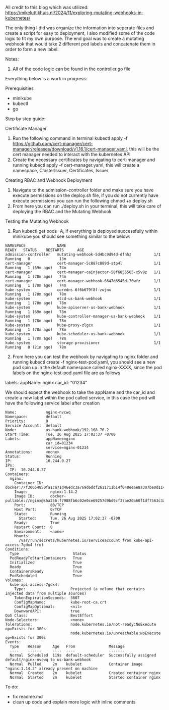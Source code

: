 All credit to this blog which was utilized: https://mikeluttikhuis.nl/2024/11/exploring-mutating-webhooks-in-kubernetes/

The only thing I did was organize the information into seperate files and create a script for easy to deployment, I also modified some of the code logic to fit my own purpose. The end goal was to create a mutating webhook that would take 2 different pod labels and concatenate them in order to form a new label. 

Notes:
1. All of the code logic can be found in the controller.go file

Everything below is a work in progress:

Prerequisities 
- minikube
- kubectl
- go

Step by step guide:

Certificate Manager 
1. Run the following command in terminal kubectl apply -f https://github.com/cert-manager/cert-manager/releases/download/v1.16.1/cert-manager.yaml, this will be the cert manager needed to interact with the kubernetes API
2. Create the necessary certificates by navigating to cert-manager and running kubectl apply -f cert-manager.yaml, this will create a namespace, ClusterIssuer, Certificates, Issuer

Creating RBAC and Webhook Deployment
1. Navigate to the admission-controller folder and make sure you have execute permissions on the deploy.sh file, if you do not currently have execute permissions you can run the following chmod +x deploy.sh
2. From here you can run ./deploy.sh in your terminal, this will take care of deploying the RBAC and the Mutating Webhook

Testing the Mutating Webhook
1. Run kubectl get pods -A, if everything is deployed successfully within minikube you should see something similar to the below:
```
NAMESPACE              NAME                                       READY   STATUS    RESTARTS      AGE
admission-controller   mutating-webhook-5d4bc9d94d-dfnhz          1/1     Running   0             13m
cert-manager           cert-manager-5c887c889d-stp4l              1/1     Running   1 (69m ago)   74m
cert-manager           cert-manager-cainjector-58f6855565-x5v9z   1/1     Running   1 (70m ago)   74m
cert-manager           cert-manager-webhook-6647d6545d-76wfz      1/1     Running   1 (70m ago)   74m
kube-system            coredns-6f6b679f8f-zwjnx                   1/1     Running   1 (70m ago)   78m
kube-system            etcd-us-bank-webhook                       1/1     Running   1 (70m ago)   78m
kube-system            kube-apiserver-us-bank-webhook             1/1     Running   1 (69m ago)   78m
kube-system            kube-controller-manager-us-bank-webhook    1/1     Running   1 (70m ago)   78m
kube-system            kube-proxy-zlgcx                           1/1     Running   1 (70m ago)   78m
kube-system            kube-scheduler-us-bank-webhook             1/1     Running   1 (70m ago)   78m
kube-system            storage-provisioner                        1/1     Running   8 (21m ago)   78m
```
2. From here you can test the webhook by navigating to nginx folder and running kubectl create -f nginx-test-pod.yaml, you should see a new pod spin up in the default namespace called nginx-XXXX, since the pod labels on the nginx-test-pod.yaml file are as follows

  labels:
    appName: nginx
    car_id: "01234"

We should expect the webhook to take the appName and the car_id and create a new label within the pod called service, in this case the pod will have the following service label after creation 
```
Name:             nginx-nvcwq
Namespace:        default
Priority:         0
Service Account:  default
Node:             us-bank-webhook/192.168.76.2
Start Time:       Tue, 26 Aug 2025 17:02:37 -0700
Labels:           appName=nginx
                  car_id=01234
                  service=nginx-01234
Annotations:      <none>
Status:           Running
IP:               10.244.0.27
IPs:
  IP:  10.244.0.27
Containers:
  nginx:
    Container ID:   docker://f30054850fa1ca71d46edc3a769d6ddf2611711b14f048eeae8a307be0d11422
    Image:          nginx:1.14.2
    Image ID:       docker-pullable://nginx@sha256:f7988fb6c02e0ce69257d9bd9cf37ae20a60f1df7563c3a2a6abe24160306b8d
    Port:           80/TCP
    Host Port:      0/TCP
    State:          Running
      Started:      Tue, 26 Aug 2025 17:02:37 -0700
    Ready:          True
    Restart Count:  0
    Environment:    <none>
    Mounts:
      /var/run/secrets/kubernetes.io/serviceaccount from kube-api-access-7gdx4 (ro)
Conditions:
  Type                        Status
  PodReadyToStartContainers   True
  Initialized                 True
  Ready                       True
  ContainersReady             True
  PodScheduled                True
Volumes:
  kube-api-access-7gdx4:
    Type:                    Projected (a volume that contains injected data from multiple sources)
    TokenExpirationSeconds:  3607
    ConfigMapName:           kube-root-ca.crt
    ConfigMapOptional:       <nil>
    DownwardAPI:             true
QoS Class:                   BestEffort
Node-Selectors:              <none>
Tolerations:                 node.kubernetes.io/not-ready:NoExecute op=Exists for 300s
                             node.kubernetes.io/unreachable:NoExecute op=Exists for 300s
Events:
  Type    Reason     Age   From               Message
  ----    ------     ----  ----               -------
  Normal  Scheduled  119s  default-scheduler  Successfully assigned default/nginx-nvcwq to us-bank-webhook
  Normal  Pulled     2m    kubelet            Container image "nginx:1.14.2" already present on machine
  Normal  Created    2m    kubelet            Created container nginx
  Normal  Started    2m    kubelet            Started container nginx
```

To do:
- fix readme.md
- clean up code and explain more logic with inline comments
